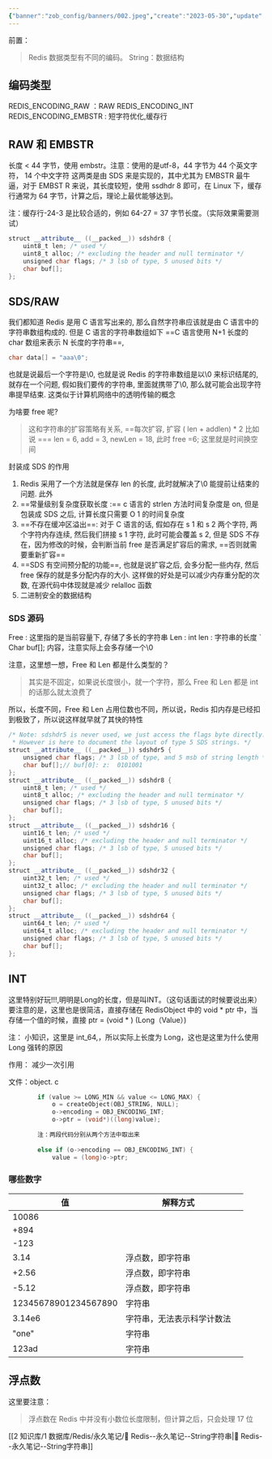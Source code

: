 ```yaml
---
{"banner":"zob_config/banners/002.jpeg","create":"2023-05-30","update":"2023-05-30","status":["待完成"],"publish":false,"priority":1,"tags":[],"banner_x":0.5,"dg-publish":true,"dg-note-icon":2,"dgPassFrontmatter":true,"noteIcon":2,"dg-path":"Redis/Redis--子知识笔记--REDIS_STRING 类型.md","title":"📑 Redis--子知识笔记--REDIS_STRING 类型","permalink":"/Redis/Redis--子知识笔记--REDIS_STRING 类型/"}
---
```



前置：
>Redis 数据类型有不同的编码。
>String：数据结构


## 编码类型
REDIS_ENCODING_RAW ：RAW
REDIS_ENCODING_INT 
REDIS_ENCODING_EMBSTR : 短字符优化,缓存行 

## RAW 和 EMBSTR
长度 < 44 字节，使用 embstr。注意：使用的是utf-8，44 字节为 44 个英文字符， 14 个中文字符
这两类是由 SDS 来是实现的，其中尤其为 EMBSTR 最牛逼，对于 EMBST      R 来说，其长度较短，使用 ssdhdr 8 即可，在 Linux 下，缓存行通常为 64 字节，计算之后，理论上最优能够达到。

注：缓存行-24-3 是比较合适的，例如 64-27 = 37 字节长度。（实际效果需要测试）
```java
struct __attribute__ ((__packed__)) sdshdr8 {
    uint8_t len; /* used */
    uint8_t alloc; /* excluding the header and null terminator */ 
    unsigned char flags; /* 3 lsb of type, 5 unused bits */
    char buf[];  
};
```


## SDS/RAW
我们都知道 Redis 是用 C 语言写出来的, 那么自然字符串应该就是由 C 语言中的字符串数组构成的.
但是 C 语言的字符串数组如下
==C 语言使用 N+1 长度的 char 数组来表示 N 长度的字符串==, 
```C
char data[] = "aaa\0";
```
也就是说最后一个字符是\0, 也就是说 Redis 的字符串数组是以\0 来标识结尾的, 就存在一个问题, 假如我们要传的字符串, 里面就携带了\0, 那么就可能会出现字符串提早结束.
这类似于计算机网络中的透明传输的概念


为啥要 free 呢?
>这和字符串的扩容策略有关系, ==每次扩容, 扩容 ( len + addlen) * 2 比如说 === len = 6, add = 3, newLen = 18, 此时 free =6;
>这里就是时间换空间


封装成 SDS 的作用
1. Redis 采用了一个方法就是保存 len 的长度, 此时就解决了\0 能提前让结束的问题.
此外
2. ==常量级别复杂度获取长度 :== c 语言的 strlen 方法时间复杂度是 on, 但是包装成 SDS 之后, 计算长度只需要 O 1 的时间复杂度
3. ==不存在缓冲区溢出==: 对于 C 语言的话, 假如存在 s 1 和 s 2 两个字符, 两个字符内存连续, 然后我们拼接 s 1 字符, 此时可能会覆盖 s 2, 但是 SDS 不存在，因为修改的时候，会判断当前 free 是否满足扩容后的需求, ==否则就需要重新扩容==
4.  ==SDS 有空间预分配的功能==, 也就是说扩容之后, 会多分配一些内存, 然后 free 保存的就是多分配内存的大小. 这样做的好处是可以减少内存重分配的次数, 在源代码中体现就是减少 relalloc 函数
5. 二进制安全的数据结构

### SDS 源码
Free :   这里指的是当前容量下, 存储了多长的字符串
Len :    int len : 字符串的长度 `
Char buf[]; 内容，注意实际上会多存储一个\0

注意，这里想一想，Free 和 Len 都是什么类型的？
>其实是不固定，如果说长度很小，就一个字符，那么 Free 和 Len 都是 int 的话那么就太浪费了

所以，长度不同，Free 和 Len 占用位数也不同，所以说，Redis 扣内存是已经扣到极致了，所以说这样就早就了其快的特性
```java
/* Note: sdshdr5 is never used, we just access the flags byte directly.
 * However is here to document the layout of type 5 SDS strings. */
struct __attribute__ ((__packed__)) sdshdr5 {
    unsigned char flags; /* 3 lsb of type, and 5 msb of string length */
    char buf[];// buf[0]: z:  0101001
};
struct __attribute__ ((__packed__)) sdshdr8 {
    uint8_t len; /* used */
    uint8_t alloc; /* excluding the header and null terminator */
    unsigned char flags; /* 3 lsb of type, 5 unused bits */
    char buf[];
};
struct __attribute__ ((__packed__)) sdshdr16 {
    uint16_t len; /* used */
    uint16_t alloc; /* excluding the header and null terminator */
    unsigned char flags; /* 3 lsb of type, 5 unused bits */
    char buf[];
};
struct __attribute__ ((__packed__)) sdshdr32 {
    uint32_t len; /* used */
    uint32_t alloc; /* excluding the header and null terminator */
    unsigned char flags; /* 3 lsb of type, 5 unused bits */
    char buf[];
};
struct __attribute__ ((__packed__)) sdshdr64 {
    uint64_t len; /* used */
    uint64_t alloc; /* excluding the header and null terminator */
    unsigned char flags; /* 3 lsb of type, 5 unused bits */
    char buf[];
};
```

## INT
这里特别好玩!!!,明明是Long的长度，但是叫INT。（这句话面试的时候要说出来）
要注意的是，这里也是很简洁，直接存储在 RedisObject 中的 void * ptr 中，当存储一个值的时候，直接 ptr = (void * ) (Long（Value）)

注： 小知识，这里是 int_64,，所以实际上长度为 Long，这也是这里为什么使用 Long 强转的原因

作用： 减少一次引用

文件：object. c
```c
        if (value >= LONG_MIN && value <= LONG_MAX) {
            o = createObject(OBJ_STRING, NULL);
            o->encoding = OBJ_ENCODING_INT;
            o->ptr = (void*)((long)value);
        
        注：两段代码分别从两个方法中取出来
        
        else if (o->encoding == OBJ_ENCODING_INT) {
            value = (long)o->ptr;
```

### 哪些数字
| 值                   | 解释方式                   |     |
| -------------------- | -------------------------- | --- |
| 10086                |                            |     |
| +894                 |                            |     |
| -123                 |                            |     |
| 3.14                 | 浮点数，即字符串           |     |
| +2.56                | 浮点数，即字符串           |     |
| -5.12                | 浮点数，即字符串                           |     |
| 12345678901234567890 | 字符串                     |     |
| 3.14e6               | 字符串，无法表示科学计数法 |     |
| "one"                | 字符串                     |     |
| 123ad                | 字符串                     |     |

## 浮点数
这里要注意：
>浮点数在 Redis 中并没有小数位长度限制，但计算之后，只会处理 17 位

[[2 知识库/1 数据库/Redis/永久笔记/📑 Redis--永久笔记--String字符串\|📑 Redis--永久笔记--String字符串]]